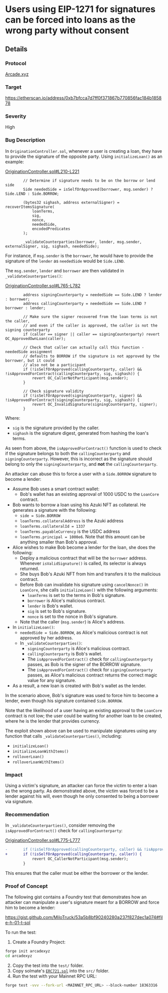 # Users using EIP-1271 for signatures can be forced into loans as the wrong party without consent

## Details

### Protocol

[Arcade.xyz](https://immunefi.com/bounty/arcade/)

### Target

https://etherscan.io/address/0xb7bfcca7d7ff0f371867b770856fac184b185878

### Severity

High

### Bug Description

In `OriginationController.sol`, whenever a user is creating a loan, they have to provide the signature of the opposite party. Using `initializeLoan()` as an example:

[OriginationController.sol#L210-L221](https://github.com/arcadexyz/arcade-protocol/blob/main/contracts/OriginationController.sol#L210-L221)

```solidity
        // Determine if signature needs to be on the borrow or lend side
        Side neededSide = isSelfOrApproved(borrower, msg.sender) ? Side.LEND : Side.BORROW;

        (bytes32 sighash, address externalSigner) = recoverItemsSignature(
            loanTerms,
            sig,
            nonce,
            neededSide,
            encodedPredicates
        );

        _validateCounterparties(borrower, lender, msg.sender, externalSigner, sig, sighash, neededSide);
```

For instance, if `msg.sender` is the `borrower`, he would have to provide the signature of the `lender` as `neededSide` would be `Side.LEND`.

The `msg.sender`, `lender` and `borrower` are then validated in `_validateCounterparties()`:

[OriginationController.sol#L765-L782](https://github.com/arcadexyz/arcade-protocol/blob/main/contracts/OriginationController.sol#L765-L782)

```solidity
        address signingCounterparty = neededSide == Side.LEND ? lender : borrower;
        address callingCounterparty = neededSide == Side.LEND ? borrower : lender;

        // Make sure the signer recovered from the loan terms is not the caller,
        // and even if the caller is approved, the caller is not the signing counterparty
        if (caller == signer || caller == signingCounterparty) revert OC_ApprovedOwnLoan(caller);

        // Check that caller can actually call this function - neededSide assignment
        // defaults to BORROW if the signature is not approved by the borrower, but it could
        // also not be a participant
        if (!isSelfOrApproved(callingCounterparty, caller) && !isApprovedForContract(callingCounterparty, sig, sighash)) {
            revert OC_CallerNotParticipant(msg.sender);
        }

        // Check signature validity
        if (!isSelfOrApproved(signingCounterparty, signer) && !isApprovedForContract(signingCounterparty, sig, sighash)) {
            revert OC_InvalidSignature(signingCounterparty, signer);
        }
```

Where:
- `sig` is the signature provided by the caller.
- `sighash` is the signature digest, generated from hashing the loan's terms.

As seen from above, the `isApprovedForContract()` function is used to check if the signature belongs to both the `callingCounterparty` and `signingCounterparty`. However, this is incorrect as the signature should belong to only the `signingCounterparty`, and **not** the `callingCounterparty`. 

An attacker can abuse this to force a user with a `Side.BORROW` signature to become a lender:

- Assume Bob uses a smart contract wallet:
  - Bob's wallet has an existing approval of 1000 USDC to the `LoanCore` contract.
- Bob wants to borrow a loan using his Azuki NFT as collateral. He generates a signature with the following:
  - `side = Side.BORROW` 
  - `loanTerms.collateralAddress` is the Azuki address
  - `loanTerms.collateralId = 1337`
  - `loanTerms.payableCurrency` is the USDC address
  - `loanTerms.principal = 1000e6`. Note that this amount can be anything smaller than Bob's approval.
- Alice wishes to make Bob become a lender for the loan, she does the following:
  - Deploy a malicious contract that will be the `borrower` address. Whenever `isValidSignature()` is called, its selector is always returned.
  - She buys Bob's Azuki NFT from him and transfers it to the malicious contract.
  - Before Bob can invalidate his signature using `cancelNonce()` in `LoanCore`, she calls `initializeLoan()` with the following arguments:
    - `loanTerms` is set to the terms in Bob's signature.
    - `borrower` is Alice's malicious contract.
    - `lender` is Bob's wallet.
    - `sig` is set to Bob's signature.
    - `nonce` is set to the nonce in Bob's signature.
  - Note that the caller (`msg.sender`) is Alice's address.
- In `initializeLoan()`:
  - `neededSide = Side.BORROW`, as Alice's malicious contract is not approved by her address.
  - In `_validateCounterparties()`:
    - `signingCounterparty` is Alice's malicious contract.
    - `callingCounterparty` is Bob's wallet.
    - The `isApprovedForContract()` check for `callingCounterparty` passes, as Bob is the signer of the BORROW signature.
    - The `isApprovedForContract()` check for `signingCounterparty` passes, as Alice's malicious contract returns the correct magic value for any signature.
- As a result, a new loan is created with Bob's wallet as the lender.

In the scenario above, Bob's signature was used to force him to become a lender, even though his signature contained `Side.BORROW`.


Note that the likelihood of a user having an existing approval to the `LoanCore` contract is not low; the user could be waiting for another loan to be created, where he is the lender that provides currency.

The exploit shown above can be used to manipulate signatures using any function that calls `_validateCounterparties()`, including:
- `initializeLoan()`
- `initializeLoanWithItems()`
- `rolloverLoan()`
- `rolloverLoanWithItems()`

### Impact

Using a victim's signature, an attacker can force the victim to enter a loan as the wrong party. As demonstrated above, the victim was forced to be a lender against his will, even though he only consented to being a borrower via signature. 

### Recommendation

In `_validateCounterparties()`, consider removing the `isApprovedForContract()` check for `callingCounterparty`:

[OriginationController.sol#L775-L777](https://github.com/arcadexyz/arcade-protocol/blob/main/contracts/OriginationController.sol#L775-L777)

```diff
-       if (!isSelfOrApproved(callingCounterparty, caller) && !isApprovedForContract(callingCounterparty, sig, sighash)) {
+       if (!isSelfOrApproved(callingCounterparty, caller)) {
            revert OC_CallerNotParticipant(msg.sender);
        }
```

This ensures that the caller must be either the borrower or the lender.

### Proof of Concept

The following gist contains a Foundry test that demonstrates how an attacker can manipulate a user's signature meant for a BORROW and force him to become a lender:

https://gist.github.com/MiloTruck/53a5b8bf90240280a237f827dec1a074#file-h-01-t-sol

To run the test:
1. Create a Foundry Project:
```sh
forge init arcadexyz
cd arcadexyz
```

2. Copy the test into the `test/` folder.
3. Copy solmate's [`ERC721.sol`](https://github.com/transmissions11/solmate/blob/main/src/tokens/ERC721.sol) into the `src/` folder.
4. Run the test with your Mainnet RPC URL:

```sh
forge test -vvv --fork-url <MAINNET_RPC_URL> --block-number 18363316
```